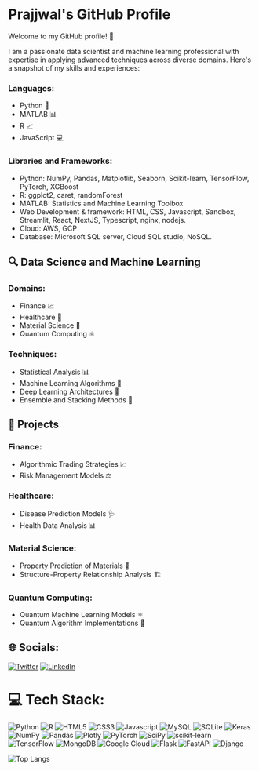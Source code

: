 # Prajjwal's GitHub Profile


Welcome to my GitHub profile! 👋

I am a passionate data scientist and machine learning professional with expertise in applying advanced techniques across diverse domains. Here's a snapshot of my skills and experiences:

### Languages:
- Python 🐍
- MATLAB 📊
- R 📈
- JavaScript 💻

### Libraries and Frameworks:
- Python: NumPy, Pandas, Matplotlib, Seaborn, Scikit-learn, TensorFlow, PyTorch, XGBoost
- R: ggplot2, caret, randomForest
- MATLAB: Statistics and Machine Learning Toolbox
- Web Development & framework: HTML, CSS, Javascript, Sandbox, Streamlit, React, NextJS, Typescript, nginx, nodejs.
- Cloud: AWS, GCP
- Database: Microsoft SQL server, Cloud SQL studio, NoSQL.

## 🔍 Data Science and Machine Learning

### Domains:
- Finance 📈
- Healthcare 🏥
- Material Science 🧪
- Quantum Computing ⚛️

### Techniques:
- Statistical Analysis 📊
- Machine Learning Algorithms 🤖
- Deep Learning Architectures 🧠
- Ensemble and Stacking Methods 🔄

## 🚀 Projects

### Finance:
- Algorithmic Trading Strategies 📈
- Risk Management Models ⚖️

### Healthcare:
- Disease Prediction Models 🩺
- Health Data Analysis 📊

### Material Science:
- Property Prediction of Materials 🧪
- Structure-Property Relationship Analysis 🏗️

### Quantum Computing:
- Quantum Machine Learning Models ⚛️
- Quantum Algorithm Implementations 🧠

## 🌐 Socials:
[![Twitter](https://img.shields.io/badge/Twitter-1DA1F2?style=for-the-badge&logo=twitter&logoColor=white)](https://twitter.com/prajjwal_sv) [![LinkedIn](https://img.shields.io/badge/LinkedIn-0077B5?style=for-the-badge&logo=linkedin&logoColor=white)](https://linkedin.com/in/prajjwal-srivastav/)

# 💻 Tech Stack:
![Python](https://img.shields.io/badge/python-3670A0?style=for-the-badge&logo=python&logoColor=ffdd54) ![R](https://img.shields.io/badge/r-%23276DC3.svg?style=for-the-badge&logo=r&logoColor=white) ![HTML5](https://img.shields.io/badge/HTML5-E34F26?style=for-the-badge&logo=html5&logoColor=white) ![CSS3](https://img.shields.io/badge/CSS3-1572B6?style=for-the-badge&logo=css3&logoColor=white) ![Javascript](https://img.shields.io/badge/JavaScript-F7DF1E?style=for-the-badge&logo=javascript&logoColor=black) ![MySQL](https://img.shields.io/badge/mysql-%2300f.svg?style=for-the-badge&logo=mysql&logoColor=white) ![SQLite](https://img.shields.io/badge/sqlite-%2307405e.svg?style=for-the-badge&logo=sqlite&logoColor=white) ![Keras](https://img.shields.io/badge/Keras-%23D00000.svg?style=for-the-badge&logo=Keras&logoColor=white) ![NumPy](https://img.shields.io/badge/numpy-%23013243.svg?style=for-the-badge&logo=numpy&logoColor=white) ![Pandas](https://img.shields.io/badge/pandas-%23150458.svg?style=for-the-badge&logo=pandas&logoColor=white) ![Plotly](https://img.shields.io/badge/Plotly-%233F4F75.svg?style=for-the-badge&logo=plotly&logoColor=white) ![PyTorch](https://img.shields.io/badge/PyTorch-%23EE4C2C.svg?style=for-the-badge&logo=PyTorch&logoColor=white) ![SciPy](https://img.shields.io/badge/SciPy-%230C55A5.svg?style=for-the-badge&logo=scipy&logoColor=%white) ![scikit-learn](https://img.shields.io/badge/scikit--learn-%23F7931E.svg?style=for-the-badge&logo=scikit-learn&logoColor=white) ![TensorFlow](https://img.shields.io/badge/TensorFlow-%23FF6F00.svg?style=for-the-badge&logo=TensorFlow&logoColor=white) ![MongoDB](https://img.shields.io/badge/MongoDB-4EA94B?style=for-the-badge&logo=mongodb&logoColor=white) ![Google Cloud](https://img.shields.io/badge/Google%20Cloud-%234285F4.svg?style=for-the-badge&logo=google-cloud&logoColor=white) ![Flask](https://img.shields.io/badge/flask-%23000.svg?style=for-the-badge&logo=flask&logoColor=white) ![FastAPI](https://img.shields.io/badge/FastAPI-005571?style=for-the-badge&logo=fastapi) ![Django](https://img.shields.io/badge/django-%23092E20.svg?style=for-the-badge&logo=django&logoColor=white) 

![Top Langs](https://github-readme-stats.vercel.app/api/top-langs/?username=prajjwal-io&layout=compact)

